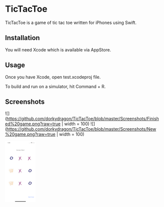 # TicTacToe

TicTacToe is a game of tic tac toe written for iPhones using Swift.

## Installation

You will need Xcode which is available via AppStore.

## Usage

Once you have Xcode, open test.xcodeproj file.

To build and run on a simulator, hit Command + R.

## Screenshots

![](https://github.com/dorkydragon/TicTacToe/blob/master/Screenshots/Finished%20game.png?raw=true |  width = 100)
![](https://github.com/dorkydragon/TicTacToe/blob/master/Screenshots/New%20game.png?raw=true | width = 100)

<img src="https://github.com/dorkydragon/TicTacToe/blob/master/Screenshots/Finished%20game.png?raw=true" width="100" height="200">
